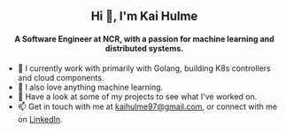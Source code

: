 <h2 align="center">Hi 👋, I'm Kai Hulme</h2>
<h4 align="center">A Software Engineer at NCR, with a passion for machine learning and distributed systems.</h4>

- 📝 I currently work with primarily with Golang, building K8s controllers and cloud components.
- 💞️ I also love anything machine learning.
- 🌱 Have a look at some of my projects to see what I've worked on.
- 📫 Get in touch with me at kaihulme97@gmail.com, or connect with me on [LinkedIn](https://www.linkedin.com/in/kaihulme/).

<!-- 
<h3 align="left">Connect with me:</h3>
<p align="left">
<a href="https://linkedin.com/in/kaihulme" target="blank"><img align="center" src="https://raw.githubusercontent.com/rahuldkjain/github-profile-readme-generator/master/src/images/icons/Social/linked-in-alt.svg" alt="kaihulme" height="30" width="40" /></a>
<a href="https://kaggle.com/kaihulme" target="blank"><img align="center" src="https://raw.githubusercontent.com/rahuldkjain/github-profile-readme-generator/master/src/images/icons/Social/kaggle.svg" alt="kaihulme" height="30" width="40" /></a>
<a href="https://www.hackerrank.com/kaihulme" target="blank"><img align="center" src="https://raw.githubusercontent.com/rahuldkjain/github-profile-readme-generator/master/src/images/icons/Social/hackerrank.svg" alt="kaihulme" height="30" width="40" /></a>
</p> -->
  
<!---
kaihulme/kaihulme is a ✨ special ✨ repository because its `README.md` (this file) appears on your GitHub profile.
You can click the Preview link to take a look at your changes.
--->
